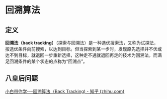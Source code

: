 # 回溯算法

## 定义

**回溯法（back tracking）**（探索与回溯法）是一种选优搜索法，又称为试探法，按选优条件向前搜索，以达到目标。但当探索到某一步时，发现原先选择并不优或达不到目标，就退回一步重新选择，这种走不通就退回再走的技术为回溯法，而满足回溯条件的某个状态的点称为“回溯点”。



## 八皇后问题

[小白带你学---回溯算法（Back Tracking) - 知乎 (zhihu.com)](https://zhuanlan.zhihu.com/p/54275352)

